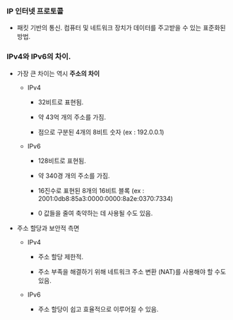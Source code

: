 ### IP 인터넷 프로토콜

- 패킷 기반의 통신. 컴퓨터 및 네트워크 장치가 데이터를 주고받을 수 있는 표준화된 방법.



### IPv4와 IPv6의 차이.

- 가장 큰 차이는 역시 **주소의 차이**
  
  - IPv4
    
    - 32비트로 표현됨.
    
    - 약 43억 개의 주소를 가짐.
    
    - 점으로 구분된 4개의 8비트 숫자 (ex : 192.0.0.1)
  
  - IPv6
    
    - 128비트로 표현됨.
    
    - 약 340경 개의 주소를 가짐.
    
    - 16진수로 표현된 8개의 16비트 블록 (ex : 2001:0db8:85a3:0000:0000:8a2e:0370:7334)
    
    - 0 값들을 줄여 축약하는 데 사용될 수도 있음.

- 주소 할당과 보안적 측면
  
  - IPv4
    
    - 주소 할당 제한적.
    
    - 주소 부족을 해결하기 위해 네트워크 주소 변환 (NAT)를 사용해야 할 수도 있음.
  
  - IPv6
    
    - 주소 할당이 쉽고 효율적으로 이루어질 수 있음.
